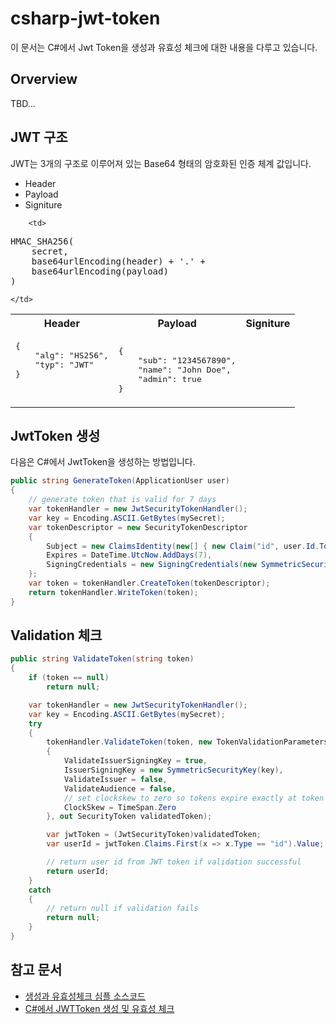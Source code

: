 # csharp-jwt-token
이 문서는 C#에서 Jwt Token을 생성과 유효성 체크에 대한 내용을 다루고 있습니다.

## Orverview
TBD...

## JWT 구조
JWT는 3개의 구조로 이루어져 있는 Base64 형태의 암호화된 인증 체계 값입니다.
- Header
- Payload
- Signiture



<table>
    <tr>
        <th>Header</th>
        <th>Payload</th>
        <th>Signiture</th>
    </tr>
    <tr>
        <td>
<pre>{
    "alg": "HS256",
    "typ": "JWT"
}

</pre></td>
        <td>
<pre>{
    "sub": "1234567890",
    "name": "John Doe",
    "admin": true
}</pre></td>
        <td>
<pre>HMAC_SHA256(
    secret,
    base64urlEncoding(header) + '.' +
    base64urlEncoding(payload)
)</pre></td>
    </td>
</table>

## JwtToken 생성
다음은 C#에서 JwtToken을 생성하는 방법입니다.

```csharp
public string GenerateToken(ApplicationUser user)
{
    // generate token that is valid for 7 days
    var tokenHandler = new JwtSecurityTokenHandler();
    var key = Encoding.ASCII.GetBytes(mySecret);
    var tokenDescriptor = new SecurityTokenDescriptor
    {
        Subject = new ClaimsIdentity(new[] { new Claim("id", user.Id.ToString()) }),
        Expires = DateTime.UtcNow.AddDays(7),
        SigningCredentials = new SigningCredentials(new SymmetricSecurityKey(key), SecurityAlgorithms.HmacSha256Signature)
    };
    var token = tokenHandler.CreateToken(tokenDescriptor);
    return tokenHandler.WriteToken(token);
}
```

## Validation 체크
```csharp
public string ValidateToken(string token)
{
    if (token == null)
        return null;

    var tokenHandler = new JwtSecurityTokenHandler();
    var key = Encoding.ASCII.GetBytes(mySecret);
    try
    {
        tokenHandler.ValidateToken(token, new TokenValidationParameters
        {
            ValidateIssuerSigningKey = true,
            IssuerSigningKey = new SymmetricSecurityKey(key),
            ValidateIssuer = false,
            ValidateAudience = false,
            // set clockskew to zero so tokens expire exactly at token expiration time (instead of 5 minutes later)
            ClockSkew = TimeSpan.Zero
        }, out SecurityToken validatedToken);

        var jwtToken = (JwtSecurityToken)validatedToken;
        var userId = jwtToken.Claims.First(x => x.Type == "id").Value;

        // return user id from JWT token if validation successful
        return userId;
    }
    catch
    {
        // return null if validation fails
        return null;
    }
}
```

## 참고 문서
- [생성과 유효성체크 심플 소스코드](https://jasonwatmore.com/post/2021/06/02/net-5-create-and-validate-jwt-tokens-use-custom-jwt-middleware)
- [C#에서 JWTToken 생성 및 유효성 체크](https://www.c-sharpcorner.com/article/jwt-validation-and-authorization-in-net-5-0/)
